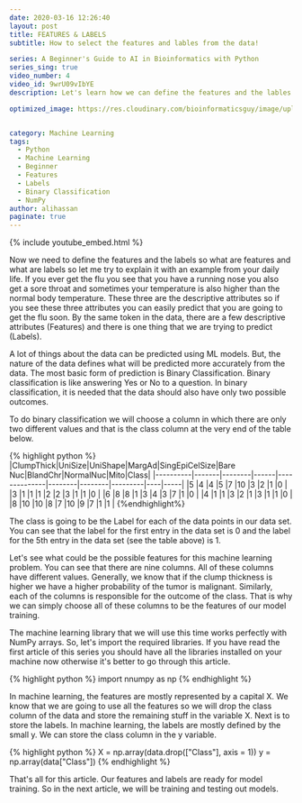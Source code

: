```yaml
---
date: 2020-03-16 12:26:40
layout: post
title: FEATURES & LABELS
subtitle: How to select the features and lables from the data!

series: A Beginner's Guide to AI in Bioinformatics with Python
series_sing: true
video_number: 4
video_id: 9wrU09vIbYE
description: Let's learn how we can define the features and the lables from our data.

optimized_image: https://res.cloudinary.com/bioinformaticsguy/image/upload/c_scale,h_380/v1596696392/Machine%20Learning%20For%20Bioinformatics/MLINBINF-004.png


category: Machine Learning
tags:
  - Python
  - Machine Learning
  - Beginner
  - Features
  - Labels
  - Binary Classification
  - NumPy
author: alihassan
paginate: true
---
```


{% include youtube_embed.html %}

Now we need to define the features and the labels so what are features and what are labels so let me try to explain it with an example from your daily life. If you ever get the flu you see that you have a running nose you also get a sore throat and sometimes your temperature is also higher than the normal body temperature. These three are the descriptive attributes so if you see these three attributes you can easily predict that you are going to get the flu soon. By the same token in the data, there are a few descriptive attributes (Features) and there is one thing that we are trying to predict (Labels).

A lot of things about the data can be predicted using ML models. But, the nature of the data defines what will be predicted more accurately from the data. The most basic form of prediction is Binary Classification. Binary classification is like answering Yes or No to a question. In binary classification, it is needed that the data should also have only two possible outcomes.

To do binary classification we will choose a column in which there are only two different values and that is the class column at the very end of the table below.

{% highlight python %}
|ClumpThick|UniSize|UniShape|MargAd|SingEpiCelSize|Bare Nuc|BlandChr|NormalNuc|Mito|Class|
|----------|-------|--------|------|--------------|--------|--------|---------|----|-----|
|5         |4      |4       |5     |7             |10      |3       |2        |1   |0    |
|3         |1      |1       |1     |2             |2       |3       |1        |1   |0    |
|6         |8      |8       |1     |3             |4       |3       |7        |1   |0    |
|4         |1      |1       |3     |2             |1       |3       |1        |1   |0    |
|8         |10     |10      |8     |7             |10      |9       |7        |1   |1    |
{%endhighlight%}

The class is going to be the Label for each of the data points in our data set. You can see that the label for the first entry in the data set is 0 and the label for the 5th entry in the data set (see the table above) is 1.

 Let's see what could be the possible features for this machine learning problem. You can see that there are nine columns. All of these columns have different values. Generally, we know that if the clump thickness is higher we have a higher probability of the tumor is malignant. Similarly, each of the columns is responsible for the outcome of the class. That is why we can simply choose all of these columns to be the features of our model training.
 
 
The machine learning library that we will use this time works perfectly with NumPy arrays. So, let's import the required libraries. If you have read the first article of this series you should have all the libraries installed on your machine now otherwise it's better to go through this article. 

{% highlight python %}
import nnumpy as np
{% endhighlight %}


In machine learning, the features are mostly represented by a capital X. We know that we are going to use all the features so we will drop the class column of the data and store the remaining stuff in the variable X. Next is to store the labels. In machine learning, the labels are mostly defined by the small y. We can store the class column in the y variable. 

{% highlight python %}
X = np.array(data.drop(["Class"], axis = 1))
y = np.array(data["Class"])
{% endhighlight %}


That's all for this article. Our features and labels are ready for model training. So in the next article, we will be training and testing out models.


